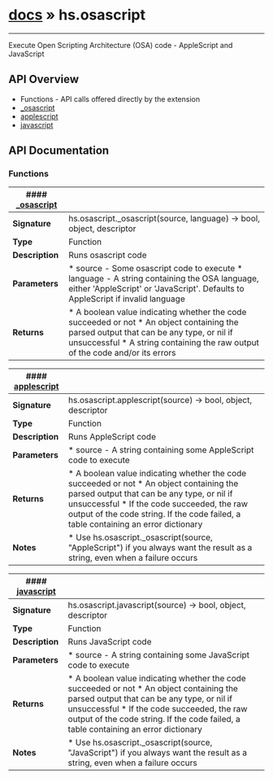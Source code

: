 # [docs](index.md) » hs.osascript
---

Execute Open Scripting Architecture (OSA) code - AppleScript and JavaScript


## API Overview
* Functions - API calls offered directly by the extension
 * [_osascript](#_osascript)
 * [applescript](#applescript)
 * [javascript](#javascript)

## API Documentation

### Functions

| #### [_osascript](#_osascript)    |                                                                           |
| --------------------------------------------|---------------------------------------------------------------------------|
| **Signature**                               | hs.osascript._osascript(source, language) -> bool, object, descriptor                                                            |
| **Type**                                    | Function                                                           |
| **Description**                             | Runs osascript code                                                           |
| **Parameters**                              |  * source - Some osascript code to execute * language - A string containing the OSA language, either 'AppleScript' or 'JavaScript'. Defaults to AppleScript if invalid language         |
| **Returns**                                 |  * A boolean value indicating whether the code succeeded or not * An object containing the parsed output that can be any type, or nil if unsuccessful * A string containing the raw output of the code and/or its errors                  |

| #### [applescript](#applescript)    |                                                                           |
| --------------------------------------------|---------------------------------------------------------------------------|
| **Signature**                               | hs.osascript.applescript(source) -> bool, object, descriptor                                                            |
| **Type**                                    | Function                                                           |
| **Description**                             | Runs AppleScript code                                                           |
| **Parameters**                              |  * source - A string containing some AppleScript code to execute         |
| **Returns**                                 |  * A boolean value indicating whether the code succeeded or not * An object containing the parsed output that can be any type, or nil if unsuccessful * If the code succeeded, the raw output of the code string. If the code failed, a table containing an error dictionary                  |
| **Notes**                                   |  * Use hs.osascript._osascript(source, "AppleScript") if you always want the result as a string, even when a failure occurs                        |

| #### [javascript](#javascript)    |                                                                           |
| --------------------------------------------|---------------------------------------------------------------------------|
| **Signature**                               | hs.osascript.javascript(source) -> bool, object, descriptor                                                            |
| **Type**                                    | Function                                                           |
| **Description**                             | Runs JavaScript code                                                           |
| **Parameters**                              |  * source - A string containing some JavaScript code to execute         |
| **Returns**                                 |  * A boolean value indicating whether the code succeeded or not * An object containing the parsed output that can be any type, or nil if unsuccessful * If the code succeeded, the raw output of the code string. If the code failed, a table containing an error dictionary                  |
| **Notes**                                   |  * Use hs.osascript._osascript(source, "JavaScript") if you always want the result as a string, even when a failure occurs                        |

